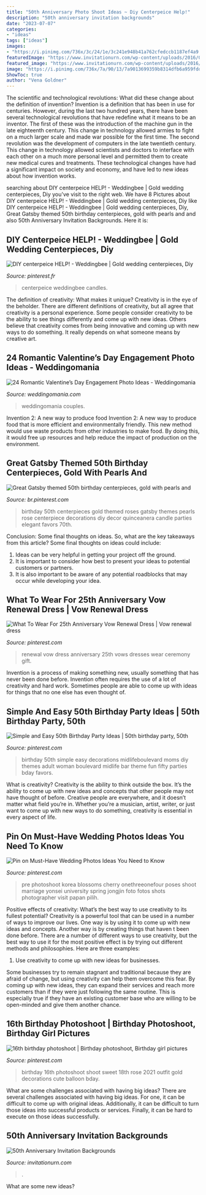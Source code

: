 ```yaml
---
title: "50th Anniversary Photo Shoot Ideas ~ Diy Centerpeice Help!"
description: "50th anniversary invitation backgrounds"
date: "2023-07-07"
categories:
- "ideas"
tags: ["ideas"]
images:
- "https://i.pinimg.com/736x/3c/24/1e/3c241e948b41a762cfedccb1187ef4a9.jpg"
featuredImage: "https://www.invitationurn.com/wp-content/uploads/2016/08/50th_anniversary_invitation_backgrounds.jpg"
featured_image: "https://www.invitationurn.com/wp-content/uploads/2016/08/50th_anniversary_invitation_backgrounds.jpg"
image: "https://i.pinimg.com/736x/7a/90/13/7a9013699359b8314dfb6a959fddda43.jpg"
ShowToc: true
author: "Vena Goldner"
---
```



The scientific and technological revolutions: What did these change about the definition of invention?
Invention is a definition that has been in use for centuries. However, during the last two hundred years, there have been several technological revolutions that have redefine what it means to be an inventor. The first of these was the introduction of the machine gun in the late eighteenth century. This change in technology allowed armies to fight on a much larger scale and made war possible for the first time. The second revolution was the development of computers in the late twentieth century. This change in technology allowed scientists and doctors to interface with each other on a much more personal level and permitted them to create new medical cures and treatments. These technological changes have had a significant impact on society and economy, and have led to new ideas about how invention works.

	

		
searching about DIY centerpeice HELP! - Weddingbee | Gold wedding centerpieces, Diy you've visit to the right web. We have 8 Pictures about DIY centerpeice HELP! - Weddingbee | Gold wedding centerpieces, Diy like DIY centerpeice HELP! - Weddingbee | Gold wedding centerpieces, Diy, Great Gatsby themed 50th birthday centerpieces, gold with pearls and and also 50th Anniversary Invitation Backgrounds. Here it is:
		
    
## DIY Centerpeice HELP! - Weddingbee | Gold Wedding Centerpieces, Diy

<img loading=lazy src="https://i.pinimg.com/736x/f2/ff/7b/f2ff7b955ebace06cf1e6e74ed3e641b--british-wedding-centerpiece-ideas.jpg" onerror="this.onerror=null;this.src='https://tse2.mm.bing.net/th?id=OIP.fXSvbArjYcyKfNajR5tEXAHaNJ&amp;pid=15.1';" alt="DIY centerpeice HELP! - Weddingbee | Gold wedding centerpieces, Diy">

_Source: pinterest.fr_

>centerpeice weddingbee candles. 

	

The definition of creativity: What makes it unique?
Creativity is in the eye of the beholder. There are different definitions of creativity, but all agree that creativity is a personal experience. Some people consider creativity to be the ability to see things differently and come up with new ideas. Others believe that creativity comes from being innovative and coming up with new ways to do something. It really depends on what someone means by creative art.

    
## 24 Romantic Valentine’s Day Engagement Photo Ideas - Weddingomania

<img loading=lazy src="https://i.weddingomania.com/2015/12/24-Romantic-Valentine’s-Day-Engagement-Photo-Ideas23.jpg" onerror="this.onerror=null;this.src='https://tse1.mm.bing.net/th?id=OIP.v8gbK4H0e5mHiIBT2Z96DQAAAA&amp;pid=15.1';" alt="24 Romantic Valentine’s Day Engagement Photo Ideas - Weddingomania">

_Source: weddingomania.com_

>weddingomania couples. 

	

Invention 2: A new way to produce food
Invention 2: A new way to produce food that is more efficient and environmentally friendly. This new method would use waste products from other industries to make food. By doing this, it would free up resources and help reduce the impact of production on the environment.

    
## Great Gatsby Themed 50th Birthday Centerpieces, Gold With Pearls And

<img loading=lazy src="https://i.pinimg.com/736x/d2/e7/5b/d2e75b609720ed1da44ac1a946ce5511.jpg" onerror="this.onerror=null;this.src='https://tse4.mm.bing.net/th?id=OIP.chd__rBQMkz-r1z_mlqKYgHaNK&amp;pid=15.1';" alt="Great Gatsby themed 50th birthday centerpieces, gold with pearls and">

_Source: br.pinterest.com_

>birthday 50th centerpieces gold themed roses gatsby themes pearls rose centerpiece decorations diy decor quinceanera candle parties elegant favors 70th. 

	

Conclusion: Some final thoughts on ideas.
So, what are the key takeaways from this article?
Some final thoughts on ideas could include:
1. Ideas can be very helpful in getting your project off the ground.
2. It is important to consider how best to present your ideas to potential customers or partners.
3. It is also important to be aware of any potential roadblocks that may occur while developing your idea.

    
## What To Wear For 25th Anniversary Vow Renewal Dress | Vow Renewal Dress

<img loading=lazy src="https://i.pinimg.com/736x/c8/4c/1f/c84c1f1857f6766101554d073a7c6b47--vow-renewal-dress-anniversary-ideas.jpg" onerror="this.onerror=null;this.src='https://tse1.mm.bing.net/th?id=OIP.ItxpZ4oK178YpZXoeywCtwHaLG&amp;pid=15.1';" alt="What To Wear For 25th Anniversary Vow Renewal Dress | Vow renewal dress">

_Source: pinterest.com_

>renewal vow dress anniversary 25th vows dresses wear ceremony gift. 

	

Invention is a process of making something new, usually something that has never been done before. Invention often requires the use of a lot of creativity and hard work. Sometimes people are able to come up with ideas for things that no one else has even thought of.

    
## Simple And Easy 50th Birthday Party Ideas | 50th Birthday Party, 50th

<img loading=lazy src="https://i.pinimg.com/736x/7a/90/13/7a9013699359b8314dfb6a959fddda43.jpg" onerror="this.onerror=null;this.src='https://tse2.mm.bing.net/th?id=OIP.kbK-Aaj2ciEHxjmXJxmMoQHaLL&amp;pid=15.1';" alt="Simple and Easy 50th Birthday Party Ideas | 50th birthday party, 50th">

_Source: pinterest.com_

>birthday 50th simple easy decorations midlifeboulevard moms diy themes adult woman boulevard midlife bar theme fun fifty parties bday favors. 

	

What is creativity?
Creativity is the ability to think outside the box. It’s the ability to come up with new ideas and concepts that other people may not have thought of before. Creative people are everywhere, and it doesn’t matter what field you’re in. Whether you’re a musician, artist, writer, or just want to come up with new ways to do something, creativity is essential in every aspect of life.

    
## Pin On Must-Have Wedding Photos Ideas You Need To Know

<img loading=lazy src="https://i.pinimg.com/736x/9b/2d/bf/9b2dbf44a080df36c539fce38a19ccae.jpg" onerror="this.onerror=null;this.src='https://tse3.mm.bing.net/th?id=OIP.sR_XjhN_sQiWe5dr0AsPxgHaLF&amp;pid=15.1';" alt="Pin on Must-Have Wedding Photos Ideas You Need to Know">

_Source: pinterest.com_

>pre photoshoot korea blossoms cherry onethreeonefour poses shoot marriage yonsei university spring jongjin foto fotos shots photographer visit papan pilih. 

	

Positive effects of creativity: What’s the best way to use creativity to its fullest potential?
Creativity is a powerful tool that can be used in a number of ways to improve our lives. One way is by using it to come up with new ideas and concepts. Another way is by creating things that haven t been done before. There are a number of different ways to use creativity, but the best way to use it for the most positive effect is by trying out different methods and philosophies. Here are three examples:
1. Use creativity to come up with new ideas for businesses.

Some businesses try to remain stagnant and traditional because they are afraid of change, but using creativity can help them overcome this fear. By coming up with new ideas, they can expand their services and reach more customers than if they were just following the same routine. This is especially true if they have an existing customer base who are willing to be open-minded and give them another chance.

    
## 16th Birthday Photoshoot | Birthday Photoshoot, Birthday Girl Pictures

<img loading=lazy src="https://i.pinimg.com/736x/3c/24/1e/3c241e948b41a762cfedccb1187ef4a9.jpg" onerror="this.onerror=null;this.src='https://tse2.mm.bing.net/th?id=OIP.MFm4vQ_vPNdWBz7dzqwH8wHaKv&amp;pid=15.1';" alt="16th birthday photoshoot | Birthday photoshoot, Birthday girl pictures">

_Source: pinterest.com_

>birthday 16th photoshoot shoot sweet 18th rose 2021 outfit gold decorations cute balloon bday. 

	

What are some challenges associated with having big ideas?
There are several challenges associated with having big ideas. For one, it can be difficult to come up with original ideas. Additionally, it can be difficult to turn those ideas into successful products or services. Finally, it can be hard to execute on those ideas successfully.

    
## 50th Anniversary Invitation Backgrounds

<img loading=lazy src="https://www.invitationurn.com/wp-content/uploads/2016/08/50th_anniversary_invitation_backgrounds.jpg" onerror="this.onerror=null;this.src='https://tse2.mm.bing.net/th?id=OIP.AZsUGsRrKXAugWWQsyNWGQHaJQ&amp;pid=15.1';" alt="50th Anniversary Invitation Backgrounds">

_Source: invitationurn.com_

>. 

	

What are some new ideas?
 

